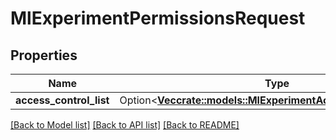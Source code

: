 # MlExperimentPermissionsRequest

## Properties

Name | Type | Description | Notes
------------ | ------------- | ------------- | -------------
**access_control_list** | Option<[**Vec<crate::models::MlExperimentAccessControlRequest>**](MlExperimentAccessControlRequest.md)> |  | [optional]

[[Back to Model list]](../README.md#documentation-for-models) [[Back to API list]](../README.md#documentation-for-api-endpoints) [[Back to README]](../README.md)


